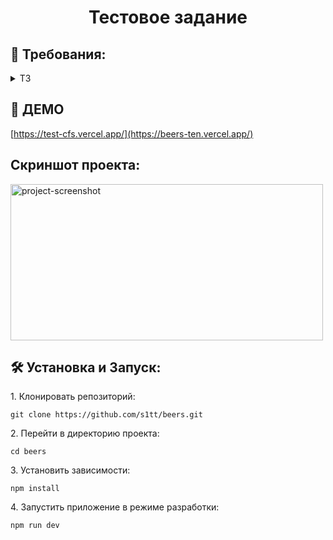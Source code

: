 <h1 align="center" id="title">Тестовое задание</h1>


<h2>🧐 Требования:</h2>

<details>
  <summary>ТЗ</summary>
  
1. Создать SPA со списком карточек, на каждой из которых выводится картинка и любая информация на ваш вкус, которая пришла с эндпоинта. Для задачи можно выбрать любое публичное api, например, отсюда https://github.com/public-apis/public-apis 
2. Пришедшие данные хранятся в сторе. 
3. На карточке должна быть иконка лайка. При нажатии на которую, ставится или убирается лайк. Иконка должна подкрашиваться, когда залайкана. 
4. На карточке должна быть иконка удаления. При нажатии на которую, карточка удаляется. 
5. Сверху должна быть кнопка фильтра, которая по нажатию показывает только залайканые карточки. При отжатии опять показываются все карточки. 
6. контент карточки(текст) должен быть урезан,чтобы у карчточек была одинаковая высота
при клике на любом месте карточке(кроме иконки лайка и кнопки удаления) мы должно попадать на отдельную страницу карточки. Уже в нем мы видим полный текст карточки.Так же на этой странице должна быть кнопка вернуться к списку карточек

7. Дизайн не важен, главное, чтобы было просто и аккуратно. По стэку ориентируемся на список ниже. Остальные решения на вас. 
Стэк: 
Typescript
React 
Redux-toolkit(rtk-query)

</details>

<h2>🚀 ДЕМО</h2>

[https://test-cfs.vercel.app/](https://beers-ten.vercel.app/)

<h2>Скриншот проекта:</h2>

<img src="https://github.com/s1tt/beers/assets/40265221/b9e36944-9362-46c3-8aa0-0dc4af9652aa" alt="project-screenshot" width="500" height="250/">

<h2>🛠️ Установка и Запуск:</h2>

<p>1. Клонировать репозиторий:</p>

```
git clone https://github.com/s1tt/beers.git
```

<p>2. Перейти в директорию проекта:</p>

```
cd beers
```

<p>3. Установить зависимости:</p>

```
npm install
```

<p>4. Запустить приложение в режиме разработки:</p>

```
npm run dev
```
